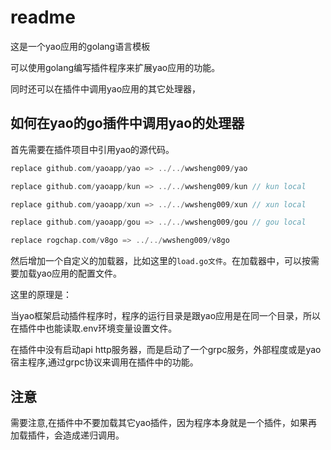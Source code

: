 # readme

这是一个yao应用的golang语言模板

可以使用golang编写插件程序来扩展yao应用的功能。

同时还可以在插件中调用yao应用的其它处理器，

## 如何在yao的go插件中调用yao的处理器

首先需要在插件项目中引用yao的源代码。

```go
replace github.com/yaoapp/yao => ../../wwsheng009/yao

replace github.com/yaoapp/kun => ../../wwsheng009/kun // kun local

replace github.com/yaoapp/xun => ../../wwsheng009/xun // xun local

replace github.com/yaoapp/gou => ../../wwsheng009/gou // gou local

replace rogchap.com/v8go => ../../wwsheng009/v8go

```

然后增加一个自定义的加载器，比如这里的`load.go文件`。在加载器中，可以按需要加载yao应用的配置文件。


这里的原理是：

当yao框架启动插件程序时，程序的运行目录是跟yao应用是在同一个目录，所以在插件中也能读取.env环境变量设置文件。

在插件中没有启动api http服务器，而是启动了一个grpc服务，外部程度或是yao宿主程序,通过grpc协议来调用在插件中的功能。



## 注意

需要注意,在插件中不要加载其它yao插件，因为程序本身就是一个插件，如果再加载插件，会造成递归调用。
